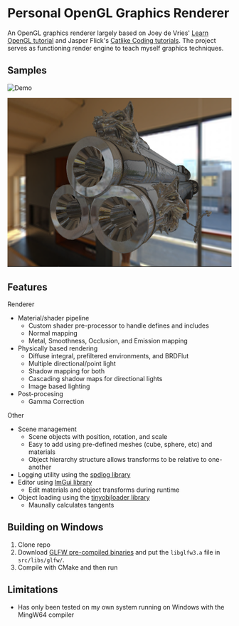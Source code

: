 # Personal OpenGL Graphics Renderer

An OpenGL graphics renderer largely based on Joey de Vries' [Learn OpenGL tutorial](https://learnopengl.com/) and Jasper Flick's [Catlike Coding tutorials](https://catlikecoding.com/). The project serves as functioning render engine to teach myself graphics techniques.

## Samples
![Demo](demo.gif)

![Sample Gun](sample1.png)

## Features
Renderer
- Material/shader pipeline
    - Custom shader pre-processor to handle defines and includes
    - Normal mapping
    - Metal, Smoothness, Occlusion, and Emission mapping
- Physically based rendering
    - Diffuse integral, prefiltered environments, and BRDFlut
    - Multiple directional/point light
    - Shadow mapping for both
    - Cascading shadow maps for directional lights
    - Image based lighting
- Post-procesing
    - Gamma Correction

Other
- Scene management
    - Scene objects with position, rotation, and scale
    - Easy to add using pre-defined meshes (cube, sphere, etc) and materials
    - Object hierarchy structure allows transforms to be relative to one-another
- Logging utility using the [spdlog library](https://github.com/gabime/spdlog)
- Editor using [ImGui library](https://github.com/ocornut/imgui)
    - Edit materials and object transforms during runtime
- Object loading using the [tinyobjloader library](https://github.com/tinyobjloader/tinyobjloader)
    - Maunally calculates tangents 

## Building on Windows
1. Clone repo
2. Download [GLFW pre-compiled binaries](https://www.glfw.org/download) and put the `libglfw3.a` file in `src/libs/glfw/`. 
3. Compile with CMake and then run

## Limitations
- Has only been tested on my own system running on Windows with the MingW64 compiler